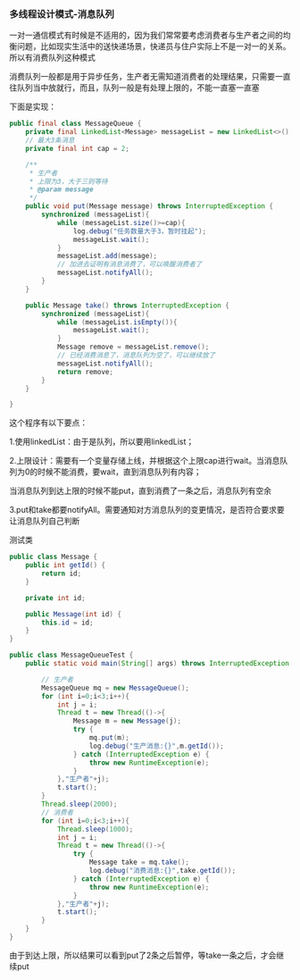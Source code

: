 ### 多线程设计模式-消息队列

一对一通信模式有时候是不适用的，因为我们常常要考虑消费者与生产者之间的均衡问题，比如现实生活中的送快递场景，快递员与住户实际上不是一对一的关系。所以有消费队列这种模式

消费队列一般都是用于异步任务，生产者无需知道消费者的处理结果，只需要一直往队列当中放就行，而且，队列一般是有处理上限的，不能一直塞一直塞

下面是实现：

```java
public final class MessageQueue {
    private final LinkedList<Message> messageList = new LinkedList<>();
    // 最大3条消息
    private final int cap = 2;

    /**
     * 生产者
     * 上限为3，大于三则等待
     * @param message
     */
    public void put(Message message) throws InterruptedException {
        synchronized (messageList){
            while (messageList.size()>=cap){
                log.debug("任务数量大于3，暂时挂起");
                messageList.wait();
            }
            messageList.add(message);
            // 加进去证明有消息消费了，可以唤醒消费者了
            messageList.notifyAll();
        }
    }

    public Message take() throws InterruptedException {
        synchronized (messageList){
            while (messageList.isEmpty()){
                messageList.wait();
            }
            Message remove = messageList.remove();
            // 已经消费消息了，消息队列为空了，可以继续放了
            messageList.notifyAll();
            return remove;
        }
    }

}
```

这个程序有以下要点：

1.使用linkedList：由于是队列，所以要用linkedList；

2.上限设计：需要有一个变量存储上线，并根据这个上限cap进行wait。当消息队列为0的时候不能消费，要wait，直到消息队列有内容；

当消息队列到达上限的时候不能put，直到消费了一条之后，消息队列有空余

3.put和take都要notifyAll。需要通知对方消息队列的变更情况，是否符合要求要让消息队列自己判断



测试类

```java
public class Message {
    public int getId() {
        return id;
    }

    private int id;

    public Message(int id) {
        this.id = id;
    }
}
```



```java
public class MessageQueueTest {
    public static void main(String[] args) throws InterruptedException {

        // 生产者
        MessageQueue mq = new MessageQueue();
        for (int i=0;i<3;i++){
            int j = i;
            Thread t = new Thread(()->{
                Message m = new Message(j);
                try {
                    mq.put(m);
                    log.debug("生产消息:{}",m.getId());
                } catch (InterruptedException e) {
                    throw new RuntimeException(e);
                }
            },"生产者"+j);
            t.start();
        }
        Thread.sleep(2000);
        // 消费者
        for (int i=0;i<3;i++){
            Thread.sleep(1000);
            int j = i;
            Thread t = new Thread(()->{
                try {
                    Message take = mq.take();
                    log.debug("消费消息:{}",take.getId());
                } catch (InterruptedException e) {
                    throw new RuntimeException(e);
                }
            },"生产者"+j);
            t.start();
        }
    }
}
```

由于到达上限，所以结果可以看到put了2条之后暂停，等take一条之后，才会继续put
